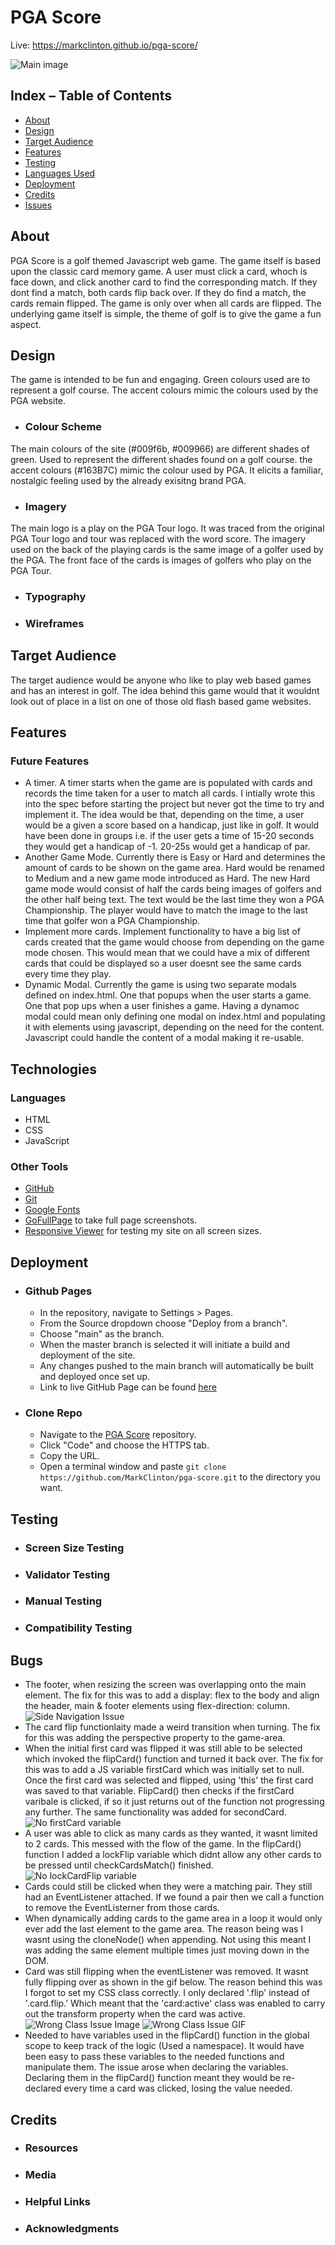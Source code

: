 # PGA Score 
Live: https://markclinton.github.io/pga-score/

![Main image](documentation/site_images/multi_screen_image.png)

## Index – Table of Contents
* [About](#about) 
* [Design](#design)
* [Target Audience](#target-audience)
* [Features](#features)
* [Testing](#testing)
* [Languages Used](#technologies-used)
* [Deployment](#deployment)
* [Credits](#credits)
* [Issues](#issues)

## About
PGA Score is a golf themed Javascript web game. The game itself is based upon the classic card memory game. A user must 
click a card, whoch is face down, and click another card to find the corresponding match. If they dont find a match, both
cards flip back over. If they do find a match, the cards remain flipped. The game is only over when all cards are flipped. 
The underlying game itself is simple, the theme of golf is to give the game a fun aspect. 

## Design
The game is intended to be fun and engaging. Green colours used are to represent a golf course. The accent colours mimic 
the colours used by the PGA website. 

- ### Colour Scheme 
The main colours of the site (#009f6b, #009966) are different shades of green. Used to represent the different shades found
on a golf course. the accent colours (#163B7C) mimic the colour used by PGA. It elicits a familiar, nostalgic feeling 
 used by the already exisitng brand PGA.  

- ### Imagery
The main logo is a play on the PGA Tour logo. It was traced from the original PGA Tour logo and tour was replaced with the word
score. The imagery used on the back of the playing cards is the same image of a golfer used by the PGA. The front face of the 
cards is images of golfers who play on the PGA Tour. 

- ### Typography 


- ### Wireframes

## Target Audience
The target audience would be anyone who like to play web based games and has an interest in golf. The idea behind this game
would that it wouldnt look out of place in a list on one of those old flash based game websites.

## Features

### Future Features
- A timer. A timer starts when the game are is populated with cards and records the time taken for a user to match all cards. 
I intially wrote this into the spec before starting the project but never got the time to try and implement it. The idea would
be that, depending on the time, a user would be a given a score based on a handicap, just like in golf. It would have been done
in groups i.e. if the user gets a time of 15-20 seconds they would get a handicap of -1. 20-25s would get a handicap of par.
- Another Game Mode. Currently there is Easy or Hard and determines the amount of cards to be shown on the game area. Hard 
would be renamed to Medium and a new game mode introduced as Hard. The new Hard game mode would consist of half the cards 
being images of golfers and the other half being text. The text would be the last time they won a PGA Championship. The 
player would have to match the image to the last time that golfer won a PGA Championship.
- Implement more cards. Implement functionality to have a big list of cards created that the game would choose from depending
on the game mode chosen. This would mean that we could have a mix of different cards that could be displayed so a user doesnt
see the same cards every time they play. 
- Dynamic Modal. Currently the game is using two separate modals defined on index.html. One that popups when the user starts
a game. One that pop ups when a user finishes a game. Having a dynamoc modal could mean only defining one modal on index.html
and populating it with elements using javascript, depending on the need for the content. Javascript could handle the content
of a modal making it re-usable. 

## Technologies

### Languages
- HTML
- CSS
- JavaScript

### Other Tools
- [GitHub](https://github.com/)
- [Git](https://git-scm.com/)
- [Google Fonts](https://fonts.google.com/)
- [GoFullPage](https://gofullpage.com/) to take full page screenshots.
- [Responsive Viewer](https://chrome.google.com/webstore/detail/responsive-viewer/inmopeiepgfljkpkidclfgbgbmfcennb/related?hl=en) for testing my site on all screen sizes.


## Deployment

- ### Github Pages
  - In the repository, navigate to Settings > Pages.
  - From the Source dropdown choose "Deploy from a branch".
  - Choose "main" as the branch.
  - When the master branch is selected it will initiate a build and deployment of the site.
  - Any changes pushed to the main branch will automatically be built and deployed once set up.
  - Link to live GitHub Page can be found [here](https://markclinton.github.io/pga-score/)

- ### Clone Repo
  - Navigate to the [PGA Score](https://github.com/MarkClinton/pga-score) repository.
  - Click "Code" and choose the HTTPS tab.
  - Copy the URL. 
  - Open a terminal window and paste `git clone https://github.com/MarkClinton/pga-score.git` to the directory you want.

## Testing

- ### Screen Size Testing

- ### Validator Testing

- ### Manual Testing 

- ### Compatibility Testing

## Bugs
- The footer, when resizing the screen was overlapping onto the main element. The fix for this was to add a display: flex 
to the body and align the header, main & footer elements using flex-direction: column.
![Side Navigation Issue](documentation/bug_images/side_navigation_issue.png)
- The card flip functionlaity made a weird transition when turning. The fix for this was adding the perspective property to the game-area. 
- When the initial first card was flipped it was still able to be selected which invoked the flipCard() function and turned it back over. The fix for this was to add a JS variable firstCard which was initially set to null. Once the first card was selected and flipped, using 'this' the first card was saved to that variable. FlipCard() then checks if the firstCard varibale is clicked, if so it just returns
out of the function not progressing any further. The same functionality was added for secondCard.
![No firstCard variable](documentation/bug_images/no_firstCard_variable.gif)
- A user was able to click as many cards as they wanted, it wasnt limited to 2 cards. This messed with the flow of the game.
In the flipCard() function I added a lockFlip variable which didnt allow any other cards to be pressed until checkCardsMatch()
finished.
![No lockCardFlip variable](documentation/bug_images/no_lock_card_flip.gif)
- Cards could still be clicked when they were a matching pair. They still had an EventListener attached. If we found a pair 
then we call a function to remove the EventListerner from those cards.
- When dynamically adding cards to the game area in a loop it would only ever add the last element to the game area. 
The reason being was I wasnt using the cloneNode() when appending. Not using this meant I was adding the same element 
multiple times just moving down in the DOM.
- Card was still flipping when the eventListener was removed. It wasnt fully flipping over as shown in the gif below. 
The reason behind this was I forgot to set my CSS class correctly. I only declared '.flip' instead of '.card.flip.' 
Which meant that the 'card:active' class was enabled to carry out the transform property when the card was active. 
![Wrong Class Issue Image](documentation/bug_images/wrong_class_issue.png)
![Wrong Class Issue GIF](documentation/bug_images/wrong_class_issue.gif)
- Needed to have variables used in the flipCard() function in the global scope to keep track of the logic (Used a namespace). 
It would have been easy to pass these variables to the needed functions and manipulate them. The issue arose when declaring 
the variables. Declaring them in the flipCard() function meant they would be re-declared every time a card was clicked, 
losing the value needed. 


## Credits

- ### Resources


- ### Media


- ### Helpful Links


- ### Acknowledgments 



